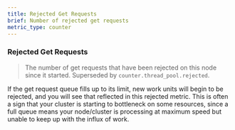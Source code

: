 ```yaml
---
title: Rejected Get Requests
brief: Number of rejected get requests
metric_type: counter
---
```

### Rejected Get Requests

> The number of get requests that have been rejected on this node since it started. Superseded by `counter.thread_pool.rejected`.

If the get request queue fills up to its limit, new work units will begin to be rejected, and you will see that reflected in this rejected metric. This is often a sign that your cluster is starting to bottleneck on some resources, since a full queue means your node/cluster is processing at maximum speed but unable to keep up with the influx of work.
